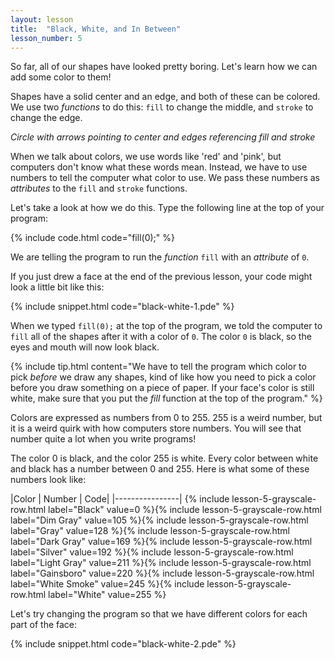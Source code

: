 ```yaml
---
layout: lesson
title:  "Black, White, and In Between"
lesson_number: 5
---
```


So far, all of our shapes have looked pretty boring. Let's learn how we can add some color to them!

Shapes have a solid center and an edge, and both of these can be colored. We use two *functions* to do this: ```fill``` to change the middle, and `stroke` to change the edge. 

*Circle with arrows pointing to center and edges referencing fill and stroke*

When we talk about colors, we use words like 'red' and 'pink', but computers don't know what these words mean. Instead, we have to use numbers to tell the computer what color to use. We pass these numbers as *attributes* to the ```fill``` and ```stroke``` functions.

Let's take a look at how we do this. Type the following line at the top of your program:

{% include code.html code="fill(0);" %}

We are telling the program to run the *function* ```fill``` with an *attribute* of ```0```.

If you just drew a face at the end of the previous lesson, your code might look a little bit like this:

{% include snippet.html code="black-white-1.pde" %}

When we typed ```fill(0);``` at the top of the program, we told the computer to ```fill``` all of the shapes after it with a color of ```0```. The color ```0``` is black, so the eyes and mouth will now look black.

{% include tip.html content="We have to tell the program which color to pick *before* we draw any shapes, kind of like how you need to pick a color before you draw something on a piece of paper. If your face's color is still white, make sure that you put the *fill* function at the top of the program." %}

Colors are expressed as numbers from 0 to 255. 255 is a weird number, but it is a weird quirk with how computers store numbers. You will see that number quite a lot when you write programs!

The color 0 is black, and the color 255 is white. Every color between white and black has a number between 0 and 255. Here is what some of these numbers look like:

|Color | Number | Code|
|----------------|
{% include lesson-5-grayscale-row.html label="Black" value=0 %}{% include lesson-5-grayscale-row.html label="Dim Gray" value=105 %}{% include lesson-5-grayscale-row.html label="Gray" value=128 %}{% include lesson-5-grayscale-row.html label="Dark Gray" value=169 %}{% include lesson-5-grayscale-row.html label="Silver" value=192 %}{% include lesson-5-grayscale-row.html label="Light Gray" value=211 %}{% include lesson-5-grayscale-row.html label="Gainsboro" value=220 %}{% include lesson-5-grayscale-row.html label="White Smoke" value=245 %}{% include lesson-5-grayscale-row.html label="White" value=255 %}

Let's try changing the program so that we have different colors for each part of the face:

{% include snippet.html code="black-white-2.pde" %}
